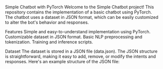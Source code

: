 Simple Chatbot with PyTorch
Welcome to the Simple Chatbot project! This repository contains the implementation of a basic chatbot using PyTorch. The chatbot uses a dataset in JSON format, which can be easily customized to alter the bot's behavior and responses.

Features
Simple and easy-to-understand implementation using PyTorch.
Customizable dataset in JSON format.
Basic NLP preprocessing and tokenization.
Training and inference scripts.

Dataset
The dataset is stored in a JSON file (data.json). The JSON structure is straightforward, making it easy to add, remove, or modify the intents and responses. Here's an example structure of the JSON file:
